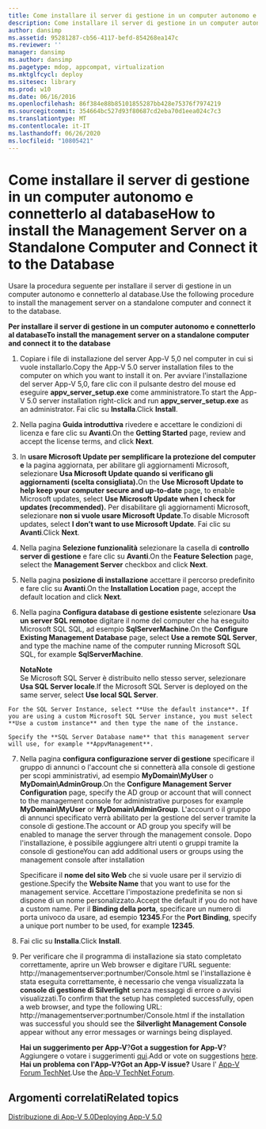 ```yaml
---
title: Come installare il server di gestione in un computer autonomo e connetterlo al database
description: Come installare il server di gestione in un computer autonomo e connetterlo al database
author: dansimp
ms.assetid: 95281287-cb56-4117-befd-854268ea147c
ms.reviewer: ''
manager: dansimp
ms.author: dansimp
ms.pagetype: mdop, appcompat, virtualization
ms.mktglfcycl: deploy
ms.sitesec: library
ms.prod: w10
ms.date: 06/16/2016
ms.openlocfilehash: 86f384e88b85101855287bb428e75376f7974219
ms.sourcegitcommit: 354664bc527d93f80687cd2eba70d1eea024c7c3
ms.translationtype: MT
ms.contentlocale: it-IT
ms.lasthandoff: 06/26/2020
ms.locfileid: "10805421"
---
```

# <span data-ttu-id="449e6-103">Come installare il server di gestione in un computer autonomo e connetterlo al database</span><span class="sxs-lookup"><span data-stu-id="449e6-103">How to install the Management Server on a Standalone Computer and Connect it to the Database</span></span>


<span data-ttu-id="449e6-104">Usare la procedura seguente per installare il server di gestione in un computer autonomo e connetterlo al database.</span><span class="sxs-lookup"><span data-stu-id="449e6-104">Use the following procedure to install the management server on a standalone computer and connect it to the database.</span></span>

**<span data-ttu-id="449e6-105">Per installare il server di gestione in un computer autonomo e connetterlo al database</span><span class="sxs-lookup"><span data-stu-id="449e6-105">To install the management server on a standalone computer and connect it to the database</span></span>**

1.  <span data-ttu-id="449e6-106">Copiare i file di installazione del server App-V 5,0 nel computer in cui si vuole installarlo.</span><span class="sxs-lookup"><span data-stu-id="449e6-106">Copy the App-V 5.0 server installation files to the computer on which you want to install it on.</span></span> <span data-ttu-id="449e6-107">Per avviare l'installazione del server App-V 5,0, fare clic con il pulsante destro del mouse ed eseguire **appv\_server\_setup.exe** come amministratore.</span><span class="sxs-lookup"><span data-stu-id="449e6-107">To start the App-V 5.0 server installation right-click and run **appv\_server\_setup.exe** as an administrator.</span></span> <span data-ttu-id="449e6-108">Fai clic su **Installa**.</span><span class="sxs-lookup"><span data-stu-id="449e6-108">Click **Install**.</span></span>

2.  <span data-ttu-id="449e6-109">Nella pagina **Guida introduttiva** rivedere e accettare le condizioni di licenza e fare clic su **Avanti**.</span><span class="sxs-lookup"><span data-stu-id="449e6-109">On the **Getting Started** page, review and accept the license terms, and click **Next**.</span></span>

3.  <span data-ttu-id="449e6-110">In **usare Microsoft Update per semplificare la protezione del computer e** la pagina aggiornata, per abilitare gli aggiornamenti Microsoft, selezionare **Usa Microsoft Update quando si verificano gli aggiornamenti (scelta consigliata).**</span><span class="sxs-lookup"><span data-stu-id="449e6-110">On the **Use Microsoft Update to help keep your computer secure and up-to-date** page, to enable Microsoft updates, select **Use Microsoft Update when I check for updates (recommended).**</span></span> <span data-ttu-id="449e6-111">Per disabilitare gli aggiornamenti Microsoft, selezionare **non si vuole usare Microsoft Update**.</span><span class="sxs-lookup"><span data-stu-id="449e6-111">To disable Microsoft updates, select **I don’t want to use Microsoft Update**.</span></span> <span data-ttu-id="449e6-112">Fai clic su **Avanti**.</span><span class="sxs-lookup"><span data-stu-id="449e6-112">Click **Next**.</span></span>

4.  <span data-ttu-id="449e6-113">Nella pagina **Selezione funzionalità** selezionare la casella di **controllo server di gestione** e fare clic su **Avanti**.</span><span class="sxs-lookup"><span data-stu-id="449e6-113">On the **Feature Selection** page, select the **Management Server** checkbox and click **Next**.</span></span>

5.  <span data-ttu-id="449e6-114">Nella pagina **posizione di installazione** accettare il percorso predefinito e fare clic su **Avanti**.</span><span class="sxs-lookup"><span data-stu-id="449e6-114">On the **Installation Location** page, accept the default location and click **Next**.</span></span>

6.  <span data-ttu-id="449e6-115">Nella pagina **Configura database di gestione esistente** selezionare **Usa un server SQL remoto**e digitare il nome del computer che ha eseguito Microsoft SQL SQL, ad esempio **SqlServerMachine**.</span><span class="sxs-lookup"><span data-stu-id="449e6-115">On the **Configure Existing Management Database** page, select **Use a remote SQL Server**, and type the machine name of the computer running Microsoft SQL SQL, for example **SqlServerMachine**.</span></span>

    **<span data-ttu-id="449e6-116">Nota</span><span class="sxs-lookup"><span data-stu-id="449e6-116">Note</span></span>**  
    <span data-ttu-id="449e6-117">Se Microsoft SQL Server è distribuito nello stesso server, selezionare **Usa SQL Server locale**.</span><span class="sxs-lookup"><span data-stu-id="449e6-117">If the Microsoft SQL Server is deployed on the same server, select **Use local SQL Server**.</span></span>



~~~
For the SQL Server Instance, select **Use the default instance**. If you are using a custom Microsoft SQL Server instance, you must select **Use a custom instance** and then type the name of the instance.

Specify the **SQL Server Database name** that this management server will use, for example **AppvManagement**.
~~~

7. <span data-ttu-id="449e6-118">Nella pagina **configura configurazione server di gestione** specificare il gruppo di annunci o l'account che si connetterà alla console di gestione per scopi amministrativi, ad esempio **MyDomain\\MyUser** o **MyDomain\\AdminGroup**.</span><span class="sxs-lookup"><span data-stu-id="449e6-118">On the **Configure Management Server Configuration** page, specify the AD group or account that will connect to the management console for administrative purposes for example **MyDomain\\MyUser** or **MyDomain\\AdminGroup**.</span></span> <span data-ttu-id="449e6-119">L'account o il gruppo di annunci specificato verrà abilitato per la gestione del server tramite la console di gestione.</span><span class="sxs-lookup"><span data-stu-id="449e6-119">The account or AD group you specify will be enabled to manage the server through the management console.</span></span> <span data-ttu-id="449e6-120">Dopo l'installazione, è possibile aggiungere altri utenti o gruppi tramite la console di gestione</span><span class="sxs-lookup"><span data-stu-id="449e6-120">You can add additional users or groups using the management console after installation</span></span>

   <span data-ttu-id="449e6-121">Specificare il **nome del sito Web** che si vuole usare per il servizio di gestione.</span><span class="sxs-lookup"><span data-stu-id="449e6-121">Specify the **Website Name** that you want to use for the management service.</span></span> <span data-ttu-id="449e6-122">Accettare l'impostazione predefinita se non si dispone di un nome personalizzato.</span><span class="sxs-lookup"><span data-stu-id="449e6-122">Accept the default if you do not have a custom name.</span></span> <span data-ttu-id="449e6-123">Per il **Binding della porta**, specificare un numero di porta univoco da usare, ad esempio **12345**.</span><span class="sxs-lookup"><span data-stu-id="449e6-123">For the **Port Binding**, specify a unique port number to be used, for example **12345**.</span></span>

8. <span data-ttu-id="449e6-124">Fai clic su **Installa**.</span><span class="sxs-lookup"><span data-stu-id="449e6-124">Click **Install**.</span></span>

9. <span data-ttu-id="449e6-125">Per verificare che il programma di installazione sia stato completato correttamente, aprire un Web browser e digitare l'URL seguente: http://managementserver:portnumber/Console.html se l'installazione è stata eseguita correttamente, è necessario che venga visualizzata la **console di gestione di Silverlight** senza messaggi di errore o avvisi visualizzati.</span><span class="sxs-lookup"><span data-stu-id="449e6-125">To confirm that the setup has completed successfully, open a web browser, and type the following URL: http://managementserver:portnumber/Console.html if the installation was successful you should see the **Silverlight Management Console** appear without any error messages or warnings being displayed.</span></span>

   <span data-ttu-id="449e6-126">**Hai un suggerimento per App-V**?</span><span class="sxs-lookup"><span data-stu-id="449e6-126">**Got a suggestion for App-V**?</span></span> <span data-ttu-id="449e6-127">Aggiungere o votare i suggerimenti [qui](http://appv.uservoice.com/forums/280448-microsoft-application-virtualization).</span><span class="sxs-lookup"><span data-stu-id="449e6-127">Add or vote on suggestions [here](http://appv.uservoice.com/forums/280448-microsoft-application-virtualization).</span></span> **<span data-ttu-id="449e6-128">Hai un problema con l'App-V?</span><span class="sxs-lookup"><span data-stu-id="449e6-128">Got an App-V issue?</span></span>** <span data-ttu-id="449e6-129">Usare l' [App-V Forum TechNet](https://social.technet.microsoft.com/Forums/home?forum=mdopappv).</span><span class="sxs-lookup"><span data-stu-id="449e6-129">Use the [App-V TechNet Forum](https://social.technet.microsoft.com/Forums/home?forum=mdopappv).</span></span>

## <span data-ttu-id="449e6-130">Argomenti correlati</span><span class="sxs-lookup"><span data-stu-id="449e6-130">Related topics</span></span>


[<span data-ttu-id="449e6-131">Distribuzione di App-V 5.0</span><span class="sxs-lookup"><span data-stu-id="449e6-131">Deploying App-V 5.0</span></span>](deploying-app-v-50.md)









